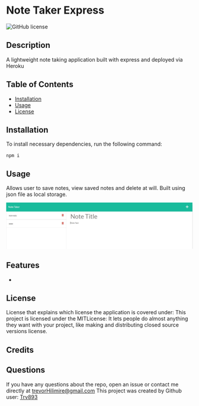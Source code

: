 # Note Taker Express 

![GitHub license](https://img.shields.io/badge/license-MITL-blue.svg)

## Description

A lightweight note taking application built with express and deployed via Heroku

## Table of Contents

* [Installation](#installation) 
* [Usage](#usage) 
* [License](#license) 


## Installation
To install necessary dependencies, run the following command:
  ```
  npm i
  ```

## Usage

Allows user to save notes, view saved notes and delete at will. Built using json file as local storage.

![Example](./Assets\example.JPG)

## Features

-


## License
License that explains which license the application is covered under:
This project is licensed under the MITLicense: It lets people do almost anything they want with your project, like making and distributing closed source versions license.

## Credits



## Questions

If you have any questions about the repo, open an issue or contact me directly at trevorHilimire@gmail.com
This project was created by Github user: [Trv893](https://github.com/trv893/)
